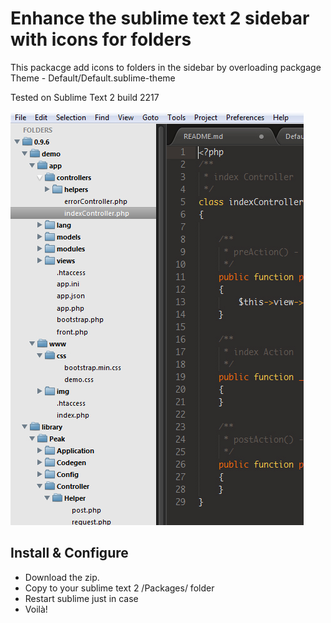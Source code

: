 Enhance the sublime text 2 sidebar with icons for folders
===========================================================

This packacge add icons to folders in the sidebar by overloading packgage Theme - Default/Default.sublime-theme

Tested on Sublime Text 2 build 2217

![Screenshot](https://github.com/1Franck/sidebar-folder-icons-for-sublime-text/blob/master/screenshot.jpg?raw=true)

Install & Configure
-----------------------------------------------------------
- Download the zip.
- Copy to your sublime text 2 /Packages/ folder
- Restart sublime just in case
- Voilà!
